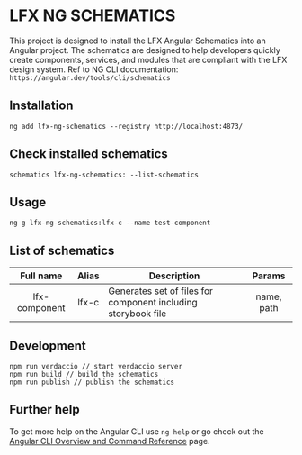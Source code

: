 # LFX NG SCHEMATICS

This project is designed to install the LFX Angular Schematics into an Angular project. The schematics are designed to help developers quickly create components, services, and modules that are compliant with the LFX design system.
Ref to NG CLI documentation: `https://angular.dev/tools/cli/schematics`

## Installation
```
ng add lfx-ng-schematics --registry http://localhost:4873/
```

## Check installed schematics
```
schematics lfx-ng-schematics: --list-schematics
```

## Usage
```
ng g lfx-ng-schematics:lfx-c --name test-component
```

## List of schematics

|     Full name     | Alias | Description                                                   |   Params   |
|:-----------------:|:-----:|---------------------------------------------------------------|:----------:|
|   lfx-component   | lfx-c | Generates set of files for component including storybook file | name, path |

## Development

```
npm run verdaccio // start verdaccio server
npm run build // build the schematics
npm run publish // publish the schematics
```

## Further help

To get more help on the Angular CLI use `ng help` or go check out the [Angular CLI Overview and Command Reference](https://angular.dev/tools/cli) page.
